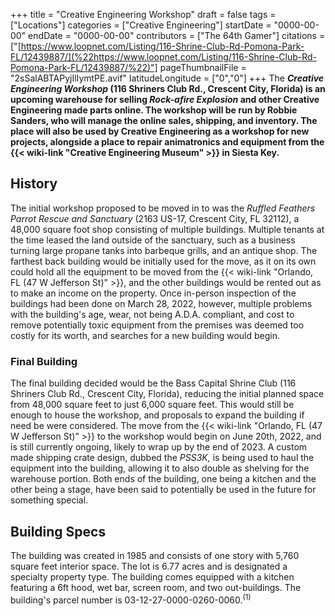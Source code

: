+++
title = "Creative Engineering Workshop"
draft = false
tags = ["Locations"]
categories = ["Creative Engineering"]
startDate = "0000-00-00"
endDate = "0000-00-00"
contributors = ["The 64th Gamer"]
citations = ["[https://www.loopnet.com/Listing/116-Shrine-Club-Rd-Pomona-Park-FL/12439887/](%22https://www.loopnet.com/Listing/116-Shrine-Club-Rd-Pomona-Park-FL/12439887/%22)"]
pageThumbnailFile = "2sSalABTAPyjIlIymtPE.avif"
latitudeLongitude = ["0","0"]
+++
The ***Creative Engineering Workshop* (116 Shriners Club Rd., Crescent City, Florida) is an upcoming warehouse for selling *Rock-afire Explosion* and other Creative Engineering made parts online.
The workshop will be run by Robbie Sanders, who will manage the online sales, shipping, and inventory. The place will also be used by Creative Engineering as a workshop for new projects, alongside a place to repair animatronics and equipment from the {{< wiki-link "Creative Engineering Museum" >}} in Siesta Key.**

## History

The initial workshop proposed to be moved in to was the *Ruffled Feathers Parrot Rescue and Sanctuary* (2163 US-17, Crescent City, FL 32112), a 48,000 square foot shop consisting of multiple buildings. Multiple tenants at the time leased the land outside of the sanctuary, such as a business turning large propane tanks into barbeque grills, and an antique shop. The farthest back building would be initially used for the move, as it on its own could hold all the equipment to be moved from the {{< wiki-link "Orlando, FL (47 W Jefferson St)" >}}, and the other buildings would be rented out as to make an income on the property. Once in-person inspection of the buildings had been done on March 28, 2022, however, multiple problems with the building's age, wear, not being A.D.A. compliant, and cost to remove potentially toxic equipment from the premises was deemed too costly for its worth, and searches for a new building would begin.

### Final Building

The final building decided would be the Bass Capital Shrine Club (116 Shriners Club Rd., Crescent City, Florida), reducing the initial planned space from 48,000 square feet to just 6,000 square feet. This would still be enough to house the workshop, and proposals to expand the building if need be were considered.
The move from the {{< wiki-link "Orlando, FL (47 W Jefferson St)" >}} to the workshop would begin on June 20th, 2022, and is still currently ongoing, likely to wrap up by the end of 2023. A custom made shipping crate design, dubbed the *PSS3K,* is being used to haul the equipment into the building, allowing it to also double as shelving for the warehouse portion. Both ends of the building, one being a kitchen and the other being a stage, have been said to potentially be used in the future for something special.

## Building Specs

The building was created in 1985 and consists of one story with 5,760 square feet interior space. The lot is 6.77 acres and is designated a specialty property type. The building comes equipped with a kitchen featuring a 6ft hood, wet bar, screen room, and two out-buildings. The building's parcel number is 03-12-27-0000-0260-0060.<sup>(1)</sup>
